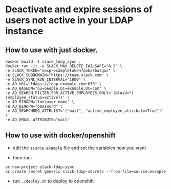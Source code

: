 # Deactivate and expire sessions of users not active in your LDAP instance

## How to use with just docker.

```
docker build -t slack_ldap_sync .
docker run -it -e SLACK_MAX_DELETE_FAILSAFE="0.2" \
-e SLACK_TOKEN="xoxp-exampletokenfoobarbazqux" \
-e SLACK_SUBDOMAIN="https://team.slack.com" \
-e SLACK_SYNC_RUN_INTERVAL="1800" \
-e AD_URL="ldaps://ldap.example.com:636" \
-e AD_BASEDN="ou=people,DC=example,DC=com" \
-e AD_SEARCH_FILTER_FOR_ACTIVE_EMPLOYEES_ONLY='(&(uid=*)(employee_status=active))' \
-e AD_BINDDN="foo\user_name" \
-e AD_BINDPW="password" \
-e AD_SEARCHREQ_ATTRLIST='["mail", "active_employee_attribute=True"]' \
-e AD_EMAIL_ATTRIBUTE="mail"
```


## How to use with docker/openshift

- edit the `source.example` file and set the variables how you want

- then run:

```
oc new-project slack-ldap-sync
oc create secret generic slack-ldap-secrets --from-file=source.example
```

- run `./deploy.sh` to deploy to openshift
